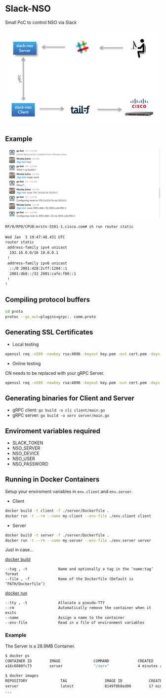 # Slack-NSO

Small PoC to control NSO via Slack

![slack-nso](slack-nso.png)

## Example

![slack](slack.png)

```bash
RP/0/RP0/CPU0:mrstn-5501-1.cisco.com# sh run router static 
  
Wed Jan  3 19:47:48.431 UTC
router static
 address-family ipv4 unicast
  192.16.0.0/16 10.0.0.1
 !
 address-family ipv6 unicast
  ::/0 2001:420:2cff:1204::1
  2001:db8::/32 2001:cafe:f00::1
 !
!
```

## Compiling protocol buffers

```bash
cd proto
protoc --go_out=plugins=grpc:. comm.proto
```

## Generating SSL Certificates

- Local testing

```bash
openssl req -x509 -newkey rsa:4096 -keyout key.pem -out cert.pem -days 365 -nodes -subj '/CN=localhost'
```

- Online testing

CN needs to be replaced with your gRPC Server.

```bash
openssl req -x509 -newkey rsa:4096 -keyout key.pem -out cert.pem -days 365 -nodes -subj '/CN=grpc.nleiva.com'
```

## Generating binaries for Client and Server

- gRPC client: `go build -o cli client/main.go`
- gRPC server: `go build -o serv server/main.go`

## Enviroment variables required

- SLACK_TOKEN
- NSO_SERVER
- NSO_DEVICE
- NSO_USER
- NSO_PASSWORD

## Running in Docker Containers

Setup your enviroment variables in `env.client` and `env.server`.

- Client

```bash
docker build -t client -f ./server/Dockerfile .
docker run -t --rm --name my-client --env-file ./env.client client
```

- Server

```bash
docker build -t server -f ./server/Dockerfile .
docker run -t --rm --name my-server --env-file ./env.server server
```

Just in case...

[docker build](https://docs.docker.com/edge/engine/reference/commandline/build/#usage)

```
--tag , -t		        Name and optionally a tag in the ‘name:tag’ format
--file , -f		        Name of the Dockerfile (Default is ‘PATH/Dockerfile’)
```

[docker run](https://docs.docker.com/edge/engine/reference/commandline/container_run/#usage)

```
--tty , -t		        Allocate a pseudo-TTY
--rm		            Automatically remove the container when it exits
--name		            Assign a name to the container
--env-file		        Read in a file of environment variables
```

### Example

The Server is a 28.9MB Container.

```bash
$ docker ps
CONTAINER ID        IMAGE               COMMAND             CREATED             STATUS              PORTS               NAMES
a16c6080fc73        server              "/serv"             4 minutes ago       Up 4 minutes        50051/tcp           my-server
```

```bash
$ docker images
REPOSITORY               TAG                 IMAGE ID            CREATED             SIZE
server                   latest              8149f0b8ed06        17 minutes ago      28.9MB
...
```